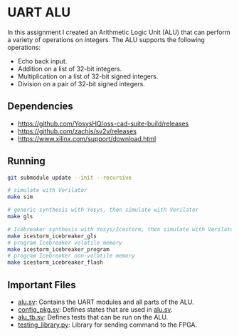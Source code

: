
# UART ALU

In this assignment I created an Arithmetic Logic Unit (ALU) that can perform a variety of operations on integers. The ALU supports the following operations:

  * Echo back input.
  * Addition on a list of 32-bit integers.
  * Multiplication on a list of 32-bit signed integers.
  * Division on a pair of 32-bit signed integers.
## Dependencies

* <https://github.com/YosysHQ/oss-cad-suite-build/releases>
* <https://github.com/zachjs/sv2v/releases>
* <https://www.xilinx.com/support/download.html>

## Running

```bash
git submodule update --init --recursive

# simulate with Verilator
make sim

# generic synthesis with Yosys, then simulate with Verilator
make gls

# Icebreaker synthesis with Yosys/Icestorm, then simulate with Verilator
make icestorm_icebreaker_gls
# program Icebreaker volatile memory
make icestorm_icebreaker_program
# program Icebreaker non-volatile memory
make icestorm_icebreaker_flash
```

## Important Files

* [alu.sv](./rtl/alu.sv): Contains the UART modules and all parts of the ALU.
* [config_pkg.sv](./rtl/config_pkg.sv): Defines states that are used in [alu.sv](./rtl/alu.sv).
* [alu_tb.sv](./dv/alu_tb.sv): Defines tests that can be run on the ALU.
* [testing_library.py](./testing_library.py): Library for sending command to the FPGA.


